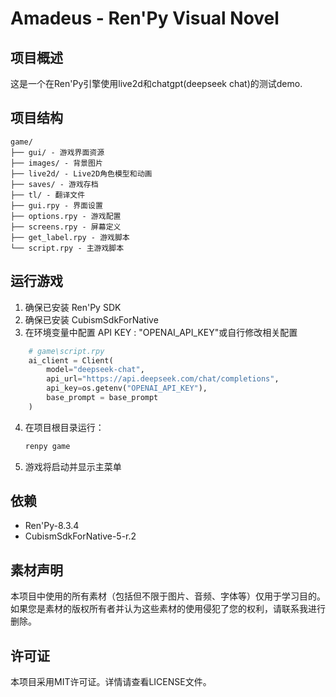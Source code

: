 # Amadeus - Ren'Py Visual Novel

## 项目概述
这是一个在Ren'Py引擎使用live2d和chatgpt(deepseek chat)的测试demo.

## 项目结构
```
game/
├── gui/ - 游戏界面资源
├── images/ - 背景图片
├── live2d/ - Live2D角色模型和动画
├── saves/ - 游戏存档
├── tl/ - 翻译文件
├── gui.rpy - 界面设置
├── options.rpy - 游戏配置
├── screens.rpy - 屏幕定义
├── get_label.rpy - 游戏脚本
└── script.rpy - 主游戏脚本
```

## 运行游戏
1. 确保已安装 Ren'Py SDK
2. 确保已安装 CubismSdkForNative
3. 在环境变量中配置 API KEY : "OPENAI_API_KEY"或自行修改相关配置

```python
    # game\script.rpy
    ai_client = Client(
        model="deepseek-chat",
        api_url="https://api.deepseek.com/chat/completions",
        api_key=os.getenv("OPENAI_API_KEY"),
        base_prompt = base_prompt
    )
```

4. 在项目根目录运行：
   ```bash
   renpy game
   ```
5. 游戏将启动并显示主菜单

## 依赖
- Ren'Py-8.3.4
- CubismSdkForNative-5-r.2

## 素材声明
本项目中使用的所有素材（包括但不限于图片、音频、字体等）仅用于学习目的。如果您是素材的版权所有者并认为这些素材的使用侵犯了您的权利，请联系我进行删除。

## 许可证
本项目采用MIT许可证。详情请查看LICENSE文件。
